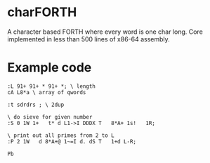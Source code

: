 # charFORTH
A character based FORTH where every word is one char long. Core implemented in less than 500 lines of x86-64 assembly.

# Example code

```forth
:L 91+ 91+ * 91+ *; \ length
cA L8*a \ array of qwords

:t sdrdrs ; \ 2dup

\ do sieve for given number
:S 0 1W 1+   t* d L1->I DDDX T   8*A+ 1s!   1R;

\ print out all primes from 2 to L
:P 2 1W   d 8*A+@ 1~=I d. dS T   1+d L-R;

Pb
```
